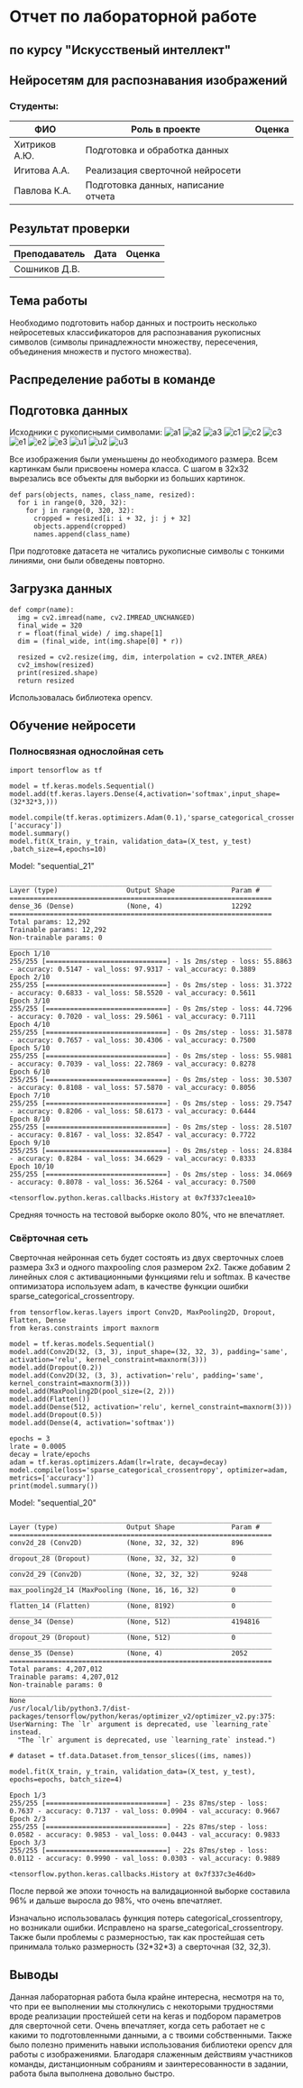 # Отчет по лабораторной работе 
## по курсу "Искусственый интеллект"

## Нейросетям для распознавания изображений


### Студенты: 

| ФИО       | Роль в проекте                     | Оценка       |
|-----------|------------------------------------|--------------|
| Хитриков А.Ю.| Подготовка и обработка данных |          |
| Игитова А.А. | Реализация сверточной нейросети |       |
| Павлова К.А.| Подготовка данных, написание отчета |      |

## Результат проверки

| Преподаватель     | Дата         |  Оценка       |
|-------------------|--------------|---------------|
| Сошников Д.В. |              |             |

> 

## Тема работы

Необходимо подготовить набор данных и построить несколько нейросетевых классификаторов для распознавания рукописных символов (символы принадлежности множеству, пересечения, объединения множеств и пустого множества).

## Распределение работы в команде

## Подготовка данных

Исходники с рукописными символами:
![a1](https://github.com/MAILabs-Edu-AI/lab-neural-networks-vision-crabs/blob/master/img/affiliation_1.jpg)
![a2](https://github.com/MAILabs-Edu-AI/lab-neural-networks-vision-crabs/blob/master/img/affiliation_2.jpg)
![a3](https://github.com/MAILabs-Edu-AI/lab-neural-networks-vision-crabs/blob/master/img/affiliation_3.jpg)
![c1](https://github.com/MAILabs-Edu-AI/lab-neural-networks-vision-crabs/blob/master/img/crossing_1.jpg)
![c2](https://github.com/MAILabs-Edu-AI/lab-neural-networks-vision-crabs/blob/master/img/crossing_2.jpg)
![c3](https://github.com/MAILabs-Edu-AI/lab-neural-networks-vision-crabs/blob/master/img/crossing_3.jpg)
![e1](https://github.com/MAILabs-Edu-AI/lab-neural-networks-vision-crabs/blob/master/img/empty_1.jpg)
![e2](https://github.com/MAILabs-Edu-AI/lab-neural-networks-vision-crabs/blob/master/img/empty_2.jpg)
![e3](https://github.com/MAILabs-Edu-AI/lab-neural-networks-vision-crabs/blob/master/img/empty_3.jpg)
![u1](https://github.com/MAILabs-Edu-AI/lab-neural-networks-vision-crabs/blob/master/img/union_1.jpg)
![u2](https://github.com/MAILabs-Edu-AI/lab-neural-networks-vision-crabs/blob/master/img/union_2.jpg)
![u3](https://github.com/MAILabs-Edu-AI/lab-neural-networks-vision-crabs/blob/master/img/union_3.jpg)

Все изображения были уменьшены до необходимого размера. Всем картинкам были присвоены номера класса. С шагом в 32х32 вырезались все объекты для выборки из больших картинок.

    def pars(objects, names, class_name, resized):
      for i in range(0, 320, 32):
        for j in range(0, 320, 32):
          cropped = resized[i: i + 32, j: j + 32]
          objects.append(cropped)
          names.append(class_name)

При подготовке датасета не читались рукописные символы с тонкими линиями, они были обведены повторно.

## Загрузка данных

    def compr(name):
      img = cv2.imread(name, cv2.IMREAD_UNCHANGED)
      final_wide = 320
      r = float(final_wide) / img.shape[1]
      dim = (final_wide, int(img.shape[0] * r))
      
      resized = cv2.resize(img, dim, interpolation = cv2.INTER_AREA)
      cv2_imshow(resized)
      print(resized.shape)
      return resized

Иcпользовалась библиотека opencv.

## Обучение нейросети

### Полносвязная однослойная сеть

    import tensorflow as tf

    model = tf.keras.models.Sequential()
    model.add(tf.keras.layers.Dense(4,activation='softmax',input_shape=(32*32*3,)))

    model.compile(tf.keras.optimizers.Adam(0.1),'sparse_categorical_crossentropy',['accuracy'])
    model.summary()
    model.fit(X_train, y_train, validation_data=(X_test, y_test) ,batch_size=4,epochs=10)

Model: "sequential_21"

    _________________________________________________________________
    Layer (type)                 Output Shape              Param #   
    =================================================================
    dense_36 (Dense)             (None, 4)                 12292     
    =================================================================
    Total params: 12,292
    Trainable params: 12,292
    Non-trainable params: 0
    _________________________________________________________________
    Epoch 1/10
    255/255 [==============================] - 1s 2ms/step - loss: 55.8863 - accuracy: 0.5147 - val_loss: 97.9317 - val_accuracy: 0.3889
    Epoch 2/10
    255/255 [==============================] - 0s 2ms/step - loss: 31.3722 - accuracy: 0.6833 - val_loss: 58.5520 - val_accuracy: 0.5611
    Epoch 3/10
    255/255 [==============================] - 0s 2ms/step - loss: 44.7296 - accuracy: 0.7020 - val_loss: 29.5061 - val_accuracy: 0.7111
    Epoch 4/10
    255/255 [==============================] - 0s 2ms/step - loss: 31.5878 - accuracy: 0.7657 - val_loss: 30.4306 - val_accuracy: 0.7500
    Epoch 5/10
    255/255 [==============================] - 0s 2ms/step - loss: 55.9881 - accuracy: 0.7039 - val_loss: 22.7869 - val_accuracy: 0.8278
    Epoch 6/10
    255/255 [==============================] - 0s 2ms/step - loss: 30.5307 - accuracy: 0.8108 - val_loss: 57.5870 - val_accuracy: 0.8056
    Epoch 7/10
    255/255 [==============================] - 0s 2ms/step - loss: 29.7547 - accuracy: 0.8206 - val_loss: 58.6173 - val_accuracy: 0.6444
    Epoch 8/10
    255/255 [==============================] - 0s 2ms/step - loss: 28.5107 - accuracy: 0.8167 - val_loss: 32.8547 - val_accuracy: 0.7722
    Epoch 9/10
    255/255 [==============================] - 0s 2ms/step - loss: 24.8384 - accuracy: 0.8284 - val_loss: 34.6629 - val_accuracy: 0.8333
    Epoch 10/10
    255/255 [==============================] - 0s 2ms/step - loss: 34.0669 - accuracy: 0.8078 - val_loss: 36.5264 - val_accuracy: 0.7500

    <tensorflow.python.keras.callbacks.History at 0x7f337c1eea10>

Средняя точность на тестовой выборке около 80%, что не впечатляет.

### Свёрточная сеть

Сверточная нейронная сеть будет состоять из двух сверточных слоев размера 3х3 и одного maxpooling слоя размером 2х2. Также добавим 2 линейных слоя с активационными функциями relu и softmax. В качестве оптимизатора используем adam, в качестве функции ошибки sparse_categorical_crossentropy.

    from tensorflow.keras.layers import Conv2D, MaxPooling2D, Dropout, Flatten, Dense
    from keras.constraints import maxnorm

    model = tf.keras.models.Sequential()
    model.add(Conv2D(32, (3, 3), input_shape=(32, 32, 3), padding='same', activation='relu', kernel_constraint=maxnorm(3)))
    model.add(Dropout(0.2))
    model.add(Conv2D(32, (3, 3), activation='relu', padding='same', kernel_constraint=maxnorm(3)))
    model.add(MaxPooling2D(pool_size=(2, 2)))
    model.add(Flatten())
    model.add(Dense(512, activation='relu', kernel_constraint=maxnorm(3)))
    model.add(Dropout(0.5))
    model.add(Dense(4, activation='softmax'))

    epochs = 3
    lrate = 0.0005
    decay = lrate/epochs
    adam = tf.keras.optimizers.Adam(lr=lrate, decay=decay)
    model.compile(loss='sparse_categorical_crossentropy', optimizer=adam, metrics=['accuracy'])
    print(model.summary())

Model: "sequential_20"

    _________________________________________________________________
    Layer (type)                 Output Shape              Param #   
    =================================================================
    conv2d_28 (Conv2D)           (None, 32, 32, 32)        896       
    _________________________________________________________________
    dropout_28 (Dropout)         (None, 32, 32, 32)        0         
    _________________________________________________________________
    conv2d_29 (Conv2D)           (None, 32, 32, 32)        9248      
    _________________________________________________________________
    max_pooling2d_14 (MaxPooling (None, 16, 16, 32)        0         
    _________________________________________________________________
    flatten_14 (Flatten)         (None, 8192)              0         
    _________________________________________________________________
    dense_34 (Dense)             (None, 512)               4194816   
    _________________________________________________________________
    dropout_29 (Dropout)         (None, 512)               0         
    _________________________________________________________________
    dense_35 (Dense)             (None, 4)                 2052      
    =================================================================
    Total params: 4,207,012
    Trainable params: 4,207,012
    Non-trainable params: 0
    _________________________________________________________________
    None
    /usr/local/lib/python3.7/dist-packages/tensorflow/python/keras/optimizer_v2/optimizer_v2.py:375: UserWarning: The `lr` argument is deprecated, use `learning_rate` instead.
      "The `lr` argument is deprecated, use `learning_rate` instead.")

    # dataset = tf.data.Dataset.from_tensor_slices((ims, names))

    model.fit(X_train, y_train, validation_data=(X_test, y_test), epochs=epochs, batch_size=4)

    Epoch 1/3
    255/255 [==============================] - 23s 87ms/step - loss: 0.7637 - accuracy: 0.7137 - val_loss: 0.0904 - val_accuracy: 0.9667
    Epoch 2/3
    255/255 [==============================] - 22s 87ms/step - loss: 0.0582 - accuracy: 0.9853 - val_loss: 0.0443 - val_accuracy: 0.9833
    Epoch 3/3
    255/255 [==============================] - 22s 87ms/step - loss: 0.0112 - accuracy: 0.9990 - val_loss: 0.0303 - val_accuracy: 0.9889

    <tensorflow.python.keras.callbacks.History at 0x7f337c3e46d0>

После первой же эпохи точность на валидационной выборке составила 96% и дальше выросла до 98%, что очень впечатляет.

Изначально использовалась функция потерь categorical_crossentropy, но возникали ошибки. Исправлено на sparse_categorical_crossentropy.
Также были проблемы с размерностью, так как простейшая  сеть принимала только размерность (32\*32\*3) а сверточная (32, 32,3).

## Выводы
Данная лабораторная работа была крайне интересна, несмотря на то, что при ее выполнении мы столкнулись с некоторыми трудностями вроде реализации простейшей сети на keras и подбором параметров для сверточной сети. Очень впечатляет, когда сеть работает не с какими то подготовленными данными, а с твоими собственными. Также было полезно применить навыки использования библиотеки opencv для работы с изображениями. Благодаря слаженным действиям участников команды, дистанционным собраниям и заинтересованности в задании, работа была выполнена довольно быстро.
